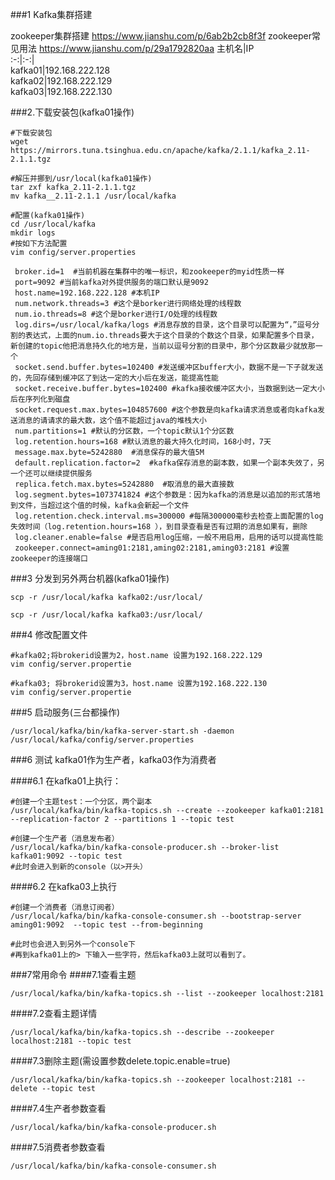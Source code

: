 ###1 Kafka集群搭建

zookeeper集群搭建 https://www.jianshu.com/p/6ab2b2cb8f3f
zookeeper常见用法 https://www.jianshu.com/p/29a1792820aa
主机名|IP  
:-:|:-:|  
kafka01|192.168.222.128  
kafka02|192.168.222.129  
kafka03|192.168.222.130  

###2.下载安装包(kafka01操作)
```
#下载安装包
wget https://mirrors.tuna.tsinghua.edu.cn/apache/kafka/2.1.1/kafka_2.11-2.1.1.tgz

#解压并挪到/usr/local(kafka01操作)
tar zxf kafka_2.11-2.1.1.tgz
mv kafka__2.11-2.1.1 /usr/local/kafka

#配置(kafka01操作)
cd /usr/local/kafka
mkdir logs
#按如下方法配置
vim config/server.properties 

 broker.id=1  #当前机器在集群中的唯一标识，和zookeeper的myid性质一样
 port=9092 #当前kafka对外提供服务的端口默认是9092
 host.name=192.168.222.128 #本机IP
 num.network.threads=3 #这个是borker进行网络处理的线程数
 num.io.threads=8 #这个是borker进行I/O处理的线程数
 log.dirs=/usr/local/kafka/logs #消息存放的目录，这个目录可以配置为“，”逗号分割的表达式，上面的num.io.threads要大于这个目录的个数这个目录，如果配置多个目录，新创建的topic他把消息持久化的地方是，当前以逗号分割的目录中，那个分区数最少就放那一个
 socket.send.buffer.bytes=102400 #发送缓冲区buffer大小，数据不是一下子就发送的，先回存储到缓冲区了到达一定的大小后在发送，能提高性能
 socket.receive.buffer.bytes=102400 #kafka接收缓冲区大小，当数据到达一定大小后在序列化到磁盘
 socket.request.max.bytes=104857600 #这个参数是向kafka请求消息或者向kafka发送消息的请请求的最大数，这个值不能超过java的堆栈大小
 num.partitions=1 #默认的分区数，一个topic默认1个分区数
 log.retention.hours=168 #默认消息的最大持久化时间，168小时，7天
 message.max.byte=5242880  #消息保存的最大值5M
 default.replication.factor=2  #kafka保存消息的副本数，如果一个副本失效了，另一个还可以继续提供服务
 replica.fetch.max.bytes=5242880  #取消息的最大直接数
 log.segment.bytes=1073741824 #这个参数是：因为kafka的消息是以追加的形式落地到文件，当超过这个值的时候，kafka会新起一个文件
 log.retention.check.interval.ms=300000 #每隔300000毫秒去检查上面配置的log失效时间（log.retention.hours=168 ），到目录查看是否有过期的消息如果有，删除
 log.cleaner.enable=false #是否启用log压缩，一般不用启用，启用的话可以提高性能
 zookeeper.connect=aming01:2181,aming02:2181,aming03:2181 #设置zookeeper的连接端口

```
###3 分发到另外两台机器(kafka01操作)
```
scp -r /usr/local/kafka kafka02:/usr/local/

scp -r /usr/local/kafka kafka03:/usr/local/
```
###4 修改配置文件
```
#kafka02;将brokerid设置为2，host.name 设置为192.168.222.129
vim config/server.propertie

#kafka03; 将brokerid设置为3，host.name 设置为192.168.222.130
vim config/server.propertie
```
###5 启动服务(三台都操作)
```
/usr/local/kafka/bin/kafka-server-start.sh -daemon /usr/local/kafka/config/server.properties

```
###6 测试
kafka01作为生产者，kafka03作为消费者

####6.1 在kafka01上执行：
```
#创建一个主题test：一个分区，两个副本
/usr/local/kafka/bin/kafka-topics.sh --create --zookeeper kafka01:2181 --replication-factor 2 --partitions 1 --topic test   

#创建一个生产者（消息发布者）
/usr/local/kafka/bin/kafka-console-producer.sh --broker-list kafka01:9092 --topic test
#此时会进入到新的console（以>开头）
```
####6.2 在kafka03上执行
```
#创建一个消费者（消息订阅者）
/usr/local/kafka/bin/kafka-console-consumer.sh --bootstrap-server aming01:9092  --topic test --from-beginning

#此时也会进入到另外一个console下
#再到kafka01上的> 下输入一些字符，然后kafka03上就可以看到了。

```

###7常用命令
####7.1查看主题
```
/usr/local/kafka/bin/kafka-topics.sh --list --zookeeper localhost:2181

```
####7.2查看主题详情
```
/usr/local/kafka/bin/kafka-topics.sh --describe --zookeeper localhost:2181 --topic test

```
####7.3删除主题(需设置参数delete.topic.enable=true)
```
/usr/local/kafka/bin/kafka-topics.sh --zookeeper localhost:2181 --delete --topic test

```
####7.4生产者参数查看
```
/usr/local/kafka/bin/kafka-console-producer.sh

```
####7.5消费者参数查看
```
/usr/local/kafka/bin/kafka-console-consumer.sh

```